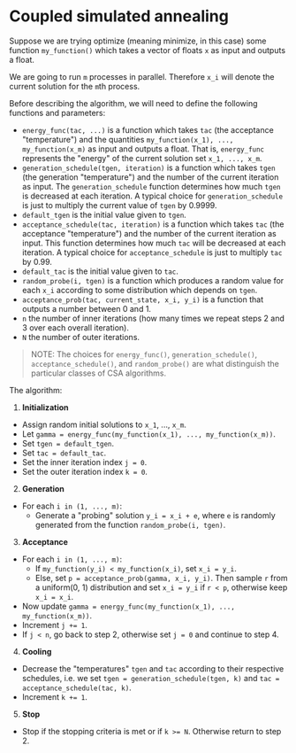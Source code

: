 # Coupled simulated annealing

Suppose we are trying optimize (meaning minimize, in this case) some function 
`my_function()` which takes a vector of floats `x` as input
and outputs a float.

We are going to run `m` processes in parallel. Therefore `x_i` will denote the current solution
for the `m`th process.

Before describing the algorithm, we will need to define the following functions and parameters:

- `energy_func(tac, ...)` is a function which takes `tac` (the acceptance "temperature") and the quantities 
`my_function(x_1), ..., my_function(x_m)` as input and outputs a float.
That is, `energy_func` represents the "energy" of the current solution set `x_1, ..., x_m`.
- `generation_schedule(tgen, iteration)` is a function which takes `tgen` (the generation "temperature") and the 
number of 
the current iteration as input. The `generation_schedule` function determines how much `tgen` is
decreased at each iteration. A typical choice for `generation_schedule` is just to multiply the current value 
of `tgen` by 0.9999.
- `default_tgen` is the initial value given to `tgen`.
- `acceptance_schedule(tac, iteration)` is a function which takes `tac` (the acceptance "temperature") and the number
of the current iteration as input. This function determines how much `tac` will be decreased at each
iteration. A typical choice for `acceptance_schedule` is just to multiply `tac` by 0.99.
- `default_tac` is the initial value given to `tac`.
- `random_probe(i, tgen)` is a function which produces a random value for each `x_i` according to
some distribution which depends on `tgen`.
- `acceptance_prob(tac, current_state, x_i, y_i)` is a function that outputs a number between 0 
and 1.
- `n` the number of inner iterations (how many times we repeat steps 2 and 3 over each overall iteration).
- `N` the number of outer iterations.

> NOTE: The choices for `energy_func()`, `generation_schedule()`, `acceptance_schedule()`,
and `random_probe()` are what distinguish the particular classes of CSA algorithms.


The algorithm:

1. **Initialization** 
  - Assign random initial solutions to `x_1`, ..., `x_m`.
  - Let `gamma = energy_func(my_function(x_1), ..., my_function(x_m))`.
  - Set `tgen = default_tgen`.
  - Set `tac = default_tac`.
  - Set the inner iteration index `j = 0`.
  - Set the outer iteration index `k = 0`.

2. **Generation**
  - For each `i in (1, ..., m)`:
    - Generate a "probing" solution `y_i = x_i + e`, where `e` is randomly generated
	from the function `random_probe(i, tgen)`.

3. **Acceptance**
  - For each `i in (1, ..., m)`:
    - If `my_function(y_i) < my_function(x_i)`, set `x_i = y_i`.
	- Else, set `p = acceptance_prob(gamma, x_i, y_i)`. Then sample `r` from a uniform(0, 1) distribution
	and set `x_i = y_i` if `r < p`, otherwise keep `x_i = x_i`.
  - Now update `gamma = energy_func(my_function(x_1), ..., my_function(x_m))`.
  - Increment `j += 1`.
  - If `j < n`, go back to step 2, otherwise set `j = 0` and continue to step 4.

4. **Cooling**
  - Decrease the "temperatures" `tgen` and `tac` according to their respective schedules,  i.e. we set `tgen = generation_schedule(tgen, k)` and 
  `tac = acceptance_schedule(tac, k)`.
  - Increment `k += 1`.

5. **Stop**
  - Stop if the stopping criteria is met or if `k >= N`. Otherwise return to step 2.
